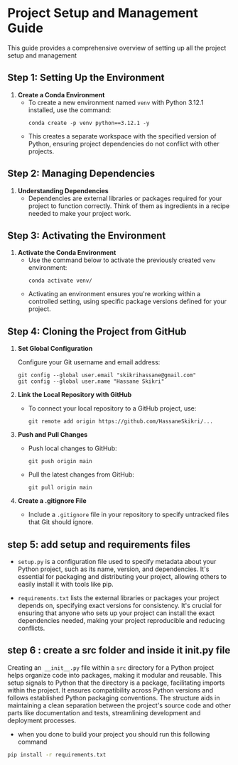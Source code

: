 # Project Setup and Management Guide

This guide provides a comprehensive overview of setting up all the project setup and management

## Step 1: Setting Up the Environment

1. **Create a Conda Environment**
   - To create a new environment named `venv` with Python 3.12.1 installed, use the command:
     ```shell
     conda create -p venv python==3.12.1 -y
     ```
   - This creates a separate workspace with the specified version of Python, ensuring project dependencies do not conflict with other projects.

## Step 2: Managing Dependencies

1. **Understanding Dependencies**
   - Dependencies are external libraries or packages required for your project to function correctly. Think of them as ingredients in a recipe needed to make your project work.

## Step 3: Activating the Environment

1. **Activate the Conda Environment**
   - Use the command below to activate the previously created `venv` environment:
     ```shell
     conda activate venv/
     ```
   - Activating an environment ensures you're working within a controlled setting, using specific package versions defined for your project.

## Step 4: Cloning the Project from GitHub

1. **Set Global Configuration**
    
    Configure your Git username and email address:
     ```shell
     git config --global user.email "skikrihassane@gmail.com"
     git config --global user.name "Hassane Skikri"
     ```

2. **Link the Local Repository with GitHub**
   - To connect your local repository to a GitHub project, use:
     ```shell
     git remote add origin https://github.com/HassaneSkikri/...
     ```

3. **Push and Pull Changes**
   - Push local changes to GitHub:
     ```shell
     git push origin main
     ```
   - Pull the latest changes from GitHub:
     ```shell
     git pull origin main
     ```

4. **Create a .gitignore File**
   - Include a `.gitignore` file in your repository to specify untracked files that Git should ignore.


## step 5: add setup and requirements files



- `setup.py` is a configuration file used to specify metadata about your Python project, such as its name, version, and dependencies. It's essential for packaging and distributing your project, allowing others to easily install it with tools like pip.
  

- `requirements.txt` lists the external libraries or packages your project depends on, specifying exact versions for consistency. It's crucial for ensuring that anyone who sets up your project can install the exact dependencies needed, making your project reproducible and reducing conflicts.

## step 6 : create a src folder and inside it __init__.py file 

Creating an` __init__.py` file within a `src` directory for a Python project helps organize code into packages, making it modular and reusable. This setup signals to Python that the directory is a package, facilitating imports within the project. It ensures compatibility across Python versions and follows established Python packaging conventions. The structure aids in maintaining a clean separation between the project's source code and other parts like documentation and tests, streamlining development and deployment processes.

- when you done to build your project you should run this following command

```bash
pip install -r requirements.txt
```








